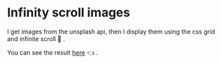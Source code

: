 # Infinity scroll images

I get images from the unsplash api, then I display them using the css grid and infinite scroll 📸 .

You can see the result [here](https://infinity-scroll-images.herokuapp.com/) 👈 .
